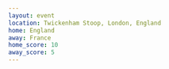 ```yaml
---
layout: event
location: Twickenham Stoop, London, England
home: England
away: France
home_score: 10
away_score: 5
---
```

